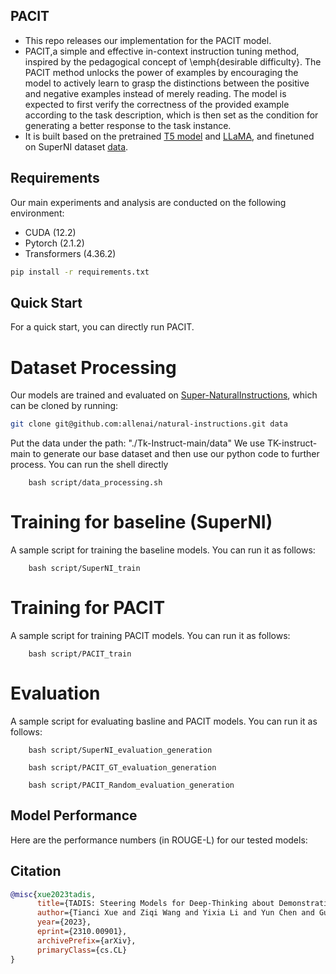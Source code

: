 ## PACIT
- This repo releases our implementation for the PACIT model.
- PACIT,a simple and effective in-context instruction tuning method, inspired by the pedagogical concept of \emph{desirable difficulty}. The PACIT method unlocks the power of examples by encouraging the model to actively learn to grasp the distinctions between the positive and negative examples instead of merely reading. The model is expected to first verify the correctness of the provided example according to the task description, which is then set as the condition for generating a better response to the task instance. 
- It is built based on the pretrained [T5 model](https://arxiv.org/abs/1910.10683) and [LLaMA](https://arxiv.org/pdf/2307.09288.pdf), and finetuned on SuperNI dataset [data](https://github.com/allenai/natural-instructions).

## Requirements

Our main experiments and analysis are conducted on the following environment:

- CUDA (12.2)
- Pytorch (2.1.2)
- Transformers (4.36.2)

```bash
pip install -r requirements.txt
```


## Quick Start
For a quick start, you can directly run PACIT.

# Dataset Processing
Our models are trained and evaluated on [Super-NaturalInstructions](https://github.com/allenai/natural-instructions), which can be cloned by running:

```bash
git clone git@github.com:allenai/natural-instructions.git data
```
Put the data under the path: "./Tk-Instruct-main/data"
We use TK-instruct-main to generate our base dataset and then use our python code to further process. You can run the shell directly
```shell
    bash script/data_processing.sh
```


# Training for baseline (SuperNI)

A sample script for training the baseline models. You can run it as follows:

```shell
    bash script/SuperNI_train
```

# Training for PACIT

A sample script for training PACIT models. You can run it as follows:

```shell
    bash script/PACIT_train
```

# Evaluation

A sample script for evaluating basline and PACIT models. You can run it as follows:

```shell
    bash script/SuperNI_evaluation_generation
```

```shell
    bash script/PACIT_GT_evaluation_generation
```

```shell
    bash script/PACIT_Random_evaluation_generation
```


## Model Performance

Here are the performance numbers (in ROUGE-L) for our tested models:


## Citation

```bib
@misc{xue2023tadis,
      title={TADIS: Steering Models for Deep-Thinking about Demonstration Examples}, 
      author={Tianci Xue and Ziqi Wang and Yixia Li and Yun Chen and Guanhua Chen},
      year={2023},
      eprint={2310.00901},
      archivePrefix={arXiv},
      primaryClass={cs.CL}
}
```
